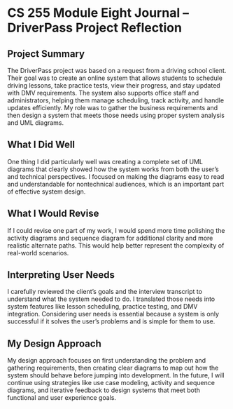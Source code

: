 # CS 255 Module Eight Journal – DriverPass Project Reflection

## Project Summary
The DriverPass project was based on a request from a driving school client. Their goal was to create an online system that allows students to schedule driving lessons, take practice tests, view their progress, and stay updated with DMV requirements. The system also supports office staff and administrators, helping them manage scheduling, track activity, and handle updates efficiently. My role was to gather the business requirements and then design a system that meets those needs using proper system analysis and UML diagrams.

## What I Did Well
One thing I did particularly well was creating a complete set of UML diagrams that clearly showed how the system works from both the user’s and technical perspectives. I focused on making the diagrams easy to read and understandable for nontechnical audiences, which is an important part of effective system design.

## What I Would Revise
If I could revise one part of my work, I would spend more time polishing the activity diagrams and sequence diagram for additional clarity and more realistic alternate paths. This would help better represent the complexity of real-world scenarios.

## Interpreting User Needs
I carefully reviewed the client’s goals and the interview transcript to understand what the system needed to do. I translated those needs into system features like lesson scheduling, practice testing, and DMV integration. Considering user needs is essential because a system is only successful if it solves the user’s problems and is simple for them to use.

## My Design Approach
My design approach focuses on first understanding the problem and gathering requirements, then creating clear diagrams to map out how the system should behave before jumping into development. In the future, I will continue using strategies like use case modeling, activity and sequence diagrams, and iterative feedback to design systems that meet both functional and user experience goals.
